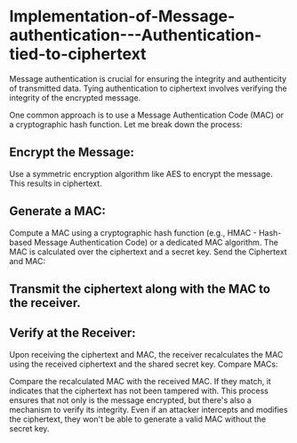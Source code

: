 # Implementation-of-Message-authentication---Authentication-tied-to-ciphertext
Message authentication is crucial for ensuring the integrity and authenticity of transmitted data. Tying authentication to ciphertext involves verifying the integrity of the encrypted message.

One common approach is to use a Message Authentication Code (MAC) or a cryptographic hash function. Let me break down the process:

## Encrypt the Message:

Use a symmetric encryption algorithm like AES to encrypt the message. This results in ciphertext.
## Generate a MAC:

Compute a MAC using a cryptographic hash function (e.g., HMAC - Hash-based Message Authentication Code) or a dedicated MAC algorithm. The MAC is calculated over the ciphertext and a secret key.
Send the Ciphertext and MAC:

## Transmit the ciphertext along with the MAC to the receiver.
## Verify at the Receiver:

Upon receiving the ciphertext and MAC, the receiver recalculates the MAC using the received ciphertext and the shared secret key.
Compare MACs:

Compare the recalculated MAC with the received MAC. If they match, it indicates that the ciphertext has not been tampered with.
This process ensures that not only is the message encrypted, but there's also a mechanism to verify its integrity. Even if an attacker intercepts and modifies the ciphertext, they won't be able to generate a valid MAC without the secret key.
